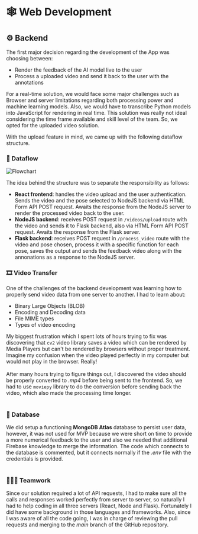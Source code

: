 # 🕸 Web Development
## ⚙ Backend
The first major decision regarding the development of the App was choosing between:
- Render the feedback of the AI model live to the user
- Process a uploaded video and send it back to the user with the annotations
<!-- -->
For a real-time solution, we would face some major challenges such as Browser and server limitations regarding both processing power and machine learning models. Also, we would have to transcribe Python models into JavaScript for rendering in real time. This solution was really not ideal considering the time frame available and skill level of the team. So, we opted for the uploaded video solution.
<!-- -->
With the upload feature in mind, we came up with the following dataflow structure.

### 🔁 Dataflow
<img src="https://i.ibb.co/B4DFtgZ/Flowchart.png" alt="Flowchart" border="0">  

The idea behind the structure was to separate the responsibility as follows:
- **React frontend**: handles the video upload and the user authentication. Sends the video and the pose selected to NodeJS backend via HTML Form API POST request. Awaits the response from the NodeJS server to render the processed video back to the user.
- **NodeJS backend**: receives POST request in `/videos/upload` route with the video and sends it to Flask backend, also via HTML Form API POST request. Awaits the response from the Flask server.
- **Flask backend**: receives POST request in `/process_video` route with the video and pose chosen, process it with a specific function for each pose, saves the output and sends the feedback video along with the annonations as a response to the NodeJS server.

### 🎞 Video Transfer
One of the challenges of the backend development was learning how to properly send video data from one server to another. I had to learn about:
- Binary Large Objects (BLOB)
- Encoding and Decoding data
- File MIME types
- Types of video encoding

My biggest frustration which I spent lots of hours trying to fix was discovering that `cv2` video library saves a video which can be rendered by Media Players but can't be rendered by browsers without proper treatment. Imagine my confusion when the video played perfectly in my computer but would not play in the browser. Really!  
<br>
After many hours trying to figure things out, I discovered the video should be properly converted to *.mp4* before being sent to the frontend. So, we had to use `moviepy` library to do the conversion before sending back the video, which also made the processing time longer.  
&nbsp;

### 📗 Database
We did setup a functioning **MongoDB Atlas** database to persist user data, however, it was not used for MVP because we were short on time to provide a more numerical feedback to the user and also we needed that additional Firebase knowledge to merge the information. The code which connects to the database is commented, but it connects normally if the *.env* file with the credentials is provided.  
&nbsp;

### 👩‍👧‍👦 Teamwork
Since our solution required a lot of API requests, I had to make sure all the calls and responses worked perfectly from server to server, so naturally I had to help coding in all three servers (React, Node and Flask). Fortunately I did have some background in those languages and frameworks. Also, since I was aware of all the code going, I was in charge of reviewing the pull requests and merging to the *main* branch of the GitHub repository.  
&nbsp;
